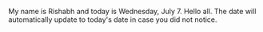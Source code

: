 My name is Rishabh and today is Wednesday, July 7. Hello all. The date will automatically update to today's date in case you did not notice.
